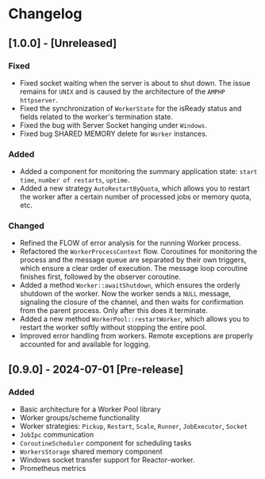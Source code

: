 # Changelog

## [1.0.0] - [Unreleased]

### Fixed

- Fixed socket waiting when the server is about to shut down. 
The issue remains for `UNIX` and is caused by the architecture of the `AMPHP` `httpserver`.
- Fixed the synchronization of `WorkerState` for the isReady status and fields related to the worker's termination state.
- Fixed the bug with Server Socket hanging under `Windows`.
- Fixed bug SHARED MEMORY delete for `Worker` instances.

### Added

- Added a component for monitoring the summary application state: `start time`, `number of restarts`, `uptime`.
- Added a new strategy `AutoRestartByQuota`, 
which allows you to restart the worker after a certain number of processed jobs or memory quota, etc.

### Changed

- Refined the FLOW of error analysis for the running Worker process.
- Refactored the `WorkerProcessContext` flow. Coroutines for monitoring the process and the message queue 
are separated by their own triggers, which ensure a clear order of execution. 
The message loop coroutine finishes first, followed by the observer coroutine.
- Added a method `Worker::awaitShutdown`, which ensures the orderly shutdown of the worker. 
Now the worker sends a `NULL` message, signaling the closure of the channel, 
and then waits for confirmation from the parent process. Only after this does it terminate.
- Added a new method `WorkerPool::restartWorker`, which allows you to restart the worker softly without stopping the entire pool.
- Improved error handling from workers. Remote exceptions are properly accounted for and available for logging.

## [0.9.0] - 2024-07-01 [Pre-release]

### Added

- Basic architecture for a Worker Pool library
- Worker groups/scheme functionality
- Worker strategies: `Pickup`, `Restart`, `Scale`, `Runner`, `JobExecutor`, `Socket` 
- `JobIpc` communication
- `CoroutineScheduler` component for scheduling tasks
- `WorkersStorage` shared memory component 
- Windows socket transfer support for Reactor-worker.
- Prometheus metrics
